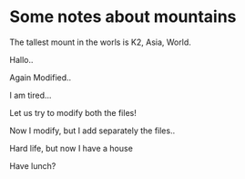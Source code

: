 Some notes about mountains
==========================

The tallest mount in the worls is K2, Asia, World.

Hallo..

Again Modified..

I am tired...

Let us try to modify both the files!

Now I modify, but I add separately the files..

Hard life, but now I have a house

Have lunch?

